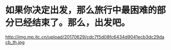 # 如果你决定出发，那么旅行中最困难的部分已经结束了。那么，出发吧。
http://img.mp.itc.cn/upload/20170629/cdc7f5d08fc6434d9041ecb3dc29dacb_th.jpg
